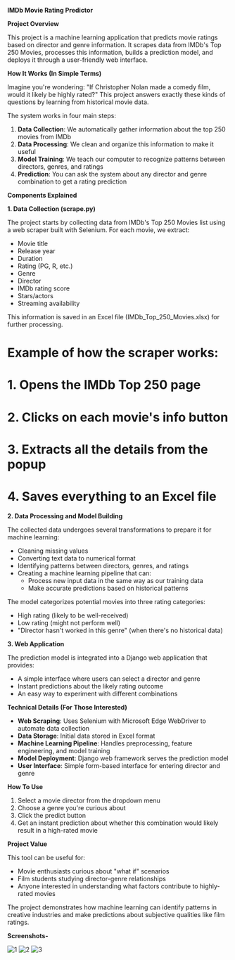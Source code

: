 **IMDb Movie Rating Predictor**

**Project Overview**

This project is a machine learning application that predicts movie ratings based on director and genre information. It scrapes data from IMDb's Top 250 Movies, processes this information, builds a prediction model, and deploys it through a user-friendly web interface.

**How It Works (In Simple Terms)**

Imagine you're wondering: "If Christopher Nolan made a comedy film, would it likely be highly rated?" This project answers exactly these kinds of questions by learning from historical movie data.

The system works in four main steps:

1. **Data Collection**: We automatically gather information about the top 250 movies from IMDb
2. **Data Processing**: We clean and organize this information to make it useful
3. **Model Training**: We teach our computer to recognize patterns between directors, genres, and ratings
4. **Prediction**: You can ask the system about any director and genre combination to get a rating prediction

**Components Explained**

**1\. Data Collection (scrape.py)**

The project starts by collecting data from IMDb's Top 250 Movies list using a web scraper built with Selenium. For each movie, we extract:

- Movie title
- Release year
- Duration
- Rating (PG, R, etc.)
- Genre
- Director
- IMDb rating score
- Stars/actors
- Streaming availability

This information is saved in an Excel file (IMDb_Top_250_Movies.xlsx) for further processing.

#  Example of how the scraper works:

#  1. Opens the IMDb Top 250 page

#  2. Clicks on each movie's info button

#  3. Extracts all the details from the popup

#  4. Saves everything to an Excel file

**2\. Data Processing and Model Building**

The collected data undergoes several transformations to prepare it for machine learning:

- Cleaning missing values
- Converting text data to numerical format
- Identifying patterns between directors, genres, and ratings
- Creating a machine learning pipeline that can:
  - Process new input data in the same way as our training data
  - Make accurate predictions based on historical patterns

The model categorizes potential movies into three rating categories:

- High rating (likely to be well-received)
- Low rating (might not perform well)
- "Director hasn't worked in this genre" (when there's no historical data)

**3\. Web Application**

The prediction model is integrated into a Django web application that provides:

- A simple interface where users can select a director and genre
- Instant predictions about the likely rating outcome
- An easy way to experiment with different combinations

**Technical Details (For Those Interested)**

- **Web Scraping**: Uses Selenium with Microsoft Edge WebDriver to automate data collection
- **Data Storage**: Initial data stored in Excel format
- **Machine Learning Pipeline**: Handles preprocessing, feature engineering, and model training
- **Model Deployment**: Django web framework serves the prediction model
- **User Interface**: Simple form-based interface for entering director and genre

**How To Use**

1. Select a movie director from the dropdown menu
2. Choose a genre you're curious about
3. Click the predict button
4. Get an instant prediction about whether this combination would likely result in a high-rated movie

**Project Value**

This tool can be useful for:

- Movie enthusiasts curious about "what if" scenarios
- Film students studying director-genre relationships
- Anyone interested in understanding what factors contribute to highly-rated movies

The project demonstrates how machine learning can identify patterns in creative industries and make predictions about subjective qualities like film ratings.

**Screenshots-**

![1](https://github.com/rohanjha02/Machine-Learning/assets/153548889/9f7c2b3b-8329-428d-b3d1-b31c6b277a2e)
![2](https://github.com/rohanjha02/Machine-Learning/assets/153548889/ee344172-5b1d-42be-ab25-78fffa28edf4)
![3](https://github.com/rohanjha02/Machine-Learning/assets/153548889/0ebdf69c-98c8-4451-a237-ca40972213f4)

